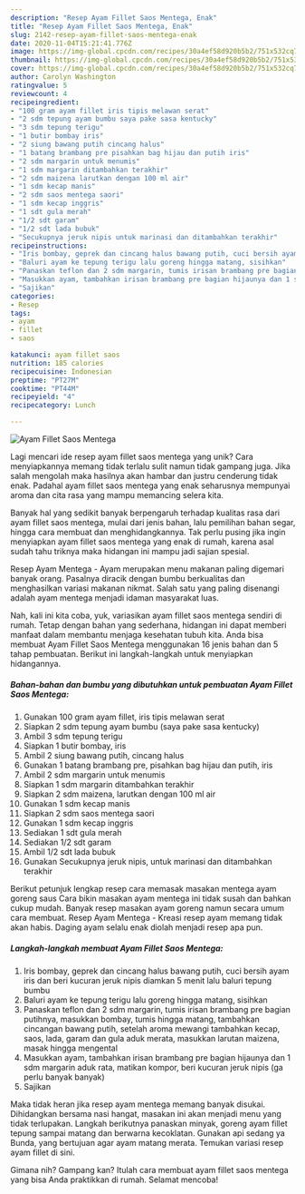 ```yaml
---
description: "Resep Ayam Fillet Saos Mentega, Enak"
title: "Resep Ayam Fillet Saos Mentega, Enak"
slug: 2142-resep-ayam-fillet-saos-mentega-enak
date: 2020-11-04T15:21:41.776Z
image: https://img-global.cpcdn.com/recipes/30a4ef58d920b5b2/751x532cq70/ayam-fillet-saos-mentega-foto-resep-utama.jpg
thumbnail: https://img-global.cpcdn.com/recipes/30a4ef58d920b5b2/751x532cq70/ayam-fillet-saos-mentega-foto-resep-utama.jpg
cover: https://img-global.cpcdn.com/recipes/30a4ef58d920b5b2/751x532cq70/ayam-fillet-saos-mentega-foto-resep-utama.jpg
author: Carolyn Washington
ratingvalue: 5
reviewcount: 4
recipeingredient:
- "100 gram ayam fillet iris tipis melawan serat"
- "2 sdm tepung ayam bumbu saya pake sasa kentucky"
- "3 sdm tepung terigu"
- "1 butir bombay iris"
- "2 siung bawang putih cincang halus"
- "1 batang brambang pre pisahkan bag hijau dan putih iris"
- "2 sdm margarin untuk menumis"
- "1 sdm margarin ditambahkan terakhir"
- "2 sdm maizena larutkan dengan 100 ml air"
- "1 sdm kecap manis"
- "2 sdm saos mentega saori"
- "1 sdm kecap inggris"
- "1 sdt gula merah"
- "1/2 sdt garam"
- "1/2 sdt lada bubuk"
- "Secukupnya jeruk nipis untuk marinasi dan ditambahkan terakhir"
recipeinstructions:
- "Iris bombay, geprek dan cincang halus bawang putih, cuci bersih ayam iris dan beri kucuran jeruk nipis diamkan 5 menit lalu baluri tepung bumbu"
- "Baluri ayam ke tepung terigu lalu goreng hingga matang, sisihkan"
- "Panaskan teflon dan 2 sdm margarin, tumis irisan brambang pre bagian putihnya, masukkan bombay, tumis hingga matang, tambahkan cincangan bawang putih, setelah aroma mewangi tambahkan kecap, saos, lada, garam dan gula aduk merata, masukkan larutan maizena, masak hingga mengental"
- "Masukkan ayam, tambahkan irisan brambang pre bagian hijaunya dan 1 sdm margarin aduk rata, matikan kompor, beri kucuran jeruk nipis (ga perlu banyak banyak)"
- "Sajikan"
categories:
- Resep
tags:
- ayam
- fillet
- saos

katakunci: ayam fillet saos 
nutrition: 185 calories
recipecuisine: Indonesian
preptime: "PT27M"
cooktime: "PT44M"
recipeyield: "4"
recipecategory: Lunch

---
```



![Ayam Fillet Saos Mentega](https://img-global.cpcdn.com/recipes/30a4ef58d920b5b2/751x532cq70/ayam-fillet-saos-mentega-foto-resep-utama.jpg)

Lagi mencari ide resep ayam fillet saos mentega yang unik? Cara menyiapkannya memang tidak terlalu sulit namun tidak gampang juga. Jika salah mengolah maka hasilnya akan hambar dan justru cenderung tidak enak. Padahal ayam fillet saos mentega yang enak seharusnya mempunyai aroma dan cita rasa yang mampu memancing selera kita.

Banyak hal yang sedikit banyak berpengaruh terhadap kualitas rasa dari ayam fillet saos mentega, mulai dari jenis bahan, lalu pemilihan bahan segar, hingga cara membuat dan menghidangkannya. Tak perlu pusing jika ingin menyiapkan ayam fillet saos mentega yang enak di rumah, karena asal sudah tahu triknya maka hidangan ini mampu jadi sajian spesial.

Resep Ayam Mentega - Ayam merupakan menu makanan paling digemari banyak orang. Pasalnya diracik dengan bumbu berkualitas dan menghasilkan variasi makanan nikmat. Salah satu yang paling disenangi adalah ayam mentega menjadi idaman masyarakat luas.


Nah, kali ini kita coba, yuk, variasikan ayam fillet saos mentega sendiri di rumah. Tetap dengan bahan yang sederhana, hidangan ini dapat memberi manfaat dalam membantu menjaga kesehatan tubuh kita. Anda bisa membuat Ayam Fillet Saos Mentega menggunakan 16 jenis bahan dan 5 tahap pembuatan. Berikut ini langkah-langkah untuk menyiapkan hidangannya.

<!--inarticleads1-->

##### Bahan-bahan dan bumbu yang dibutuhkan untuk pembuatan Ayam Fillet Saos Mentega:

1. Gunakan 100 gram ayam fillet, iris tipis melawan serat
1. Siapkan 2 sdm tepung ayam bumbu (saya pake sasa kentucky)
1. Ambil 3 sdm tepung terigu
1. Siapkan 1 butir bombay, iris
1. Ambil 2 siung bawang putih, cincang halus
1. Gunakan 1 batang brambang pre, pisahkan bag hijau dan putih, iris
1. Ambil 2 sdm margarin untuk menumis
1. Siapkan 1 sdm margarin ditambahkan terakhir
1. Siapkan 2 sdm maizena, larutkan dengan 100 ml air
1. Gunakan 1 sdm kecap manis
1. Siapkan 2 sdm saos mentega saori
1. Gunakan 1 sdm kecap inggris
1. Sediakan 1 sdt gula merah
1. Sediakan 1/2 sdt garam
1. Ambil 1/2 sdt lada bubuk
1. Gunakan Secukupnya jeruk nipis, untuk marinasi dan ditambahkan terakhir


Berikut petunjuk lengkap resep cara memasak masakan mentega ayam goreng saus Cara bikin masakan ayam mentega ini tidak susah dan bahkan cukup mudah. Banyak resep masakan ayam goreng namun secara umum cara membuat. Resep Ayam Mentega - Kreasi resep ayam memang tidak akan habis. Daging ayam selalu enak diolah menjadi resep apa pun. 

<!--inarticleads2-->

##### Langkah-langkah membuat Ayam Fillet Saos Mentega:

1. Iris bombay, geprek dan cincang halus bawang putih, cuci bersih ayam iris dan beri kucuran jeruk nipis diamkan 5 menit lalu baluri tepung bumbu
1. Baluri ayam ke tepung terigu lalu goreng hingga matang, sisihkan
1. Panaskan teflon dan 2 sdm margarin, tumis irisan brambang pre bagian putihnya, masukkan bombay, tumis hingga matang, tambahkan cincangan bawang putih, setelah aroma mewangi tambahkan kecap, saos, lada, garam dan gula aduk merata, masukkan larutan maizena, masak hingga mengental
1. Masukkan ayam, tambahkan irisan brambang pre bagian hijaunya dan 1 sdm margarin aduk rata, matikan kompor, beri kucuran jeruk nipis (ga perlu banyak banyak)
1. Sajikan


Maka tidak heran jika resep ayam mentega memang banyak disukai. Dihidangkan bersama nasi hangat, masakan ini akan menjadi menu yang tidak terlupakan. Langkah berikutnya panaskan minyak, goreng ayam fillet tepung sampai matang dan berwarna kecoklatan. Gunakan api sedang ya Bunda, yang bertujuan agar ayam matang merata. Temukan variasi resep ayam fillet di sini. 

Gimana nih? Gampang kan? Itulah cara membuat ayam fillet saos mentega yang bisa Anda praktikkan di rumah. Selamat mencoba!
